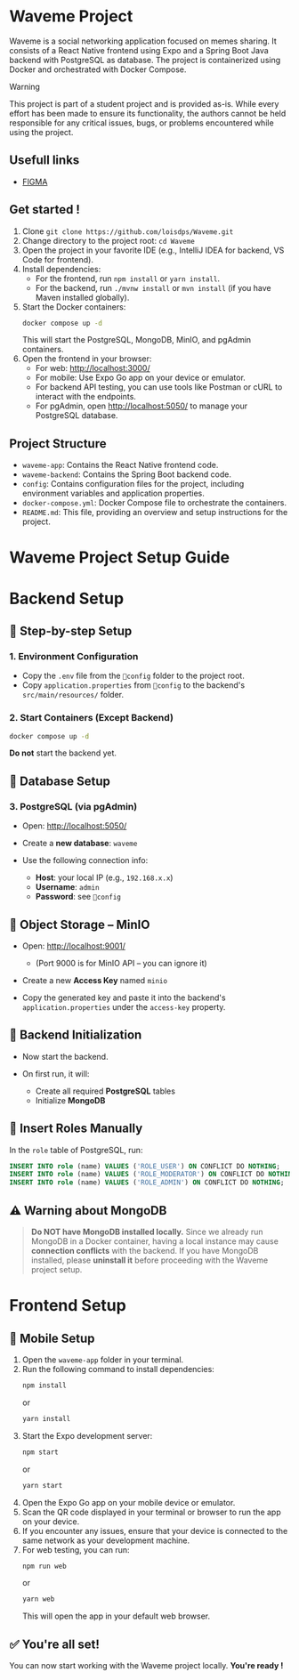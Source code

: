 # Waveme Project
Waveme is a social networking application focused on memes sharing. It consists of a React Native frontend using Expo and a Spring Boot Java backend with PostgreSQL as database. The project is containerized using Docker and orchestrated with Docker Compose.
> [!WARNING]
> This project is part of a student project and is provided as-is. While every effort has been made to ensure its functionality, the authors cannot be held responsible for any critical issues, bugs, or problems encountered while using the project.
## Usefull links
- [FIGMA](https://www.figma.com/design/Y2lEnBAA5OJLVWoeQz6Ptd/Waveme?node-id=0-1&node-type=canvas&t=GhNvvwdEAVWkzJTs-0)
## Get started !
1. Clone `git clone https://github.com/loisdps/Waveme.git`
2. Change directory to the project root: `cd Waveme`
3. Open the project in your favorite IDE (e.g., IntelliJ IDEA for backend, VS Code for frontend).
4. Install dependencies:
   - For the frontend, run `npm install` or `yarn install`.
   - For the backend, run `./mvnw install` or `mvn install` (if you have Maven installed globally).
5. Start the Docker containers:
   ```bash
   docker compose up -d
   ```
   This will start the PostgreSQL, MongoDB, MinIO, and pgAdmin containers.
6. Open the frontend in your browser:
   - For web: [http://localhost:3000/](http://localhost:3000/)
   - For mobile: Use Expo Go app on your device or emulator.
   - For backend API testing, you can use tools like Postman or cURL to interact with the endpoints.
   - For pgAdmin, open [http://localhost:5050/](http://localhost:5050/) to manage your PostgreSQL database.
## Project Structure
- `waveme-app`: Contains the React Native frontend code.
- `waveme-backend`: Contains the Spring Boot backend code.
- `config`: Contains configuration files for the project, including environment variables and application properties.
- `docker-compose.yml`: Docker Compose file to orchestrate the containers.
- `README.md`: This file, providing an overview and setup instructions for the project.

# Waveme Project Setup Guide
# Backend Setup

## 📁 Step-by-step Setup

### 1. Environment Configuration

* Copy the `.env` file from the `📁config` folder to the project root.
* Copy `application.properties` from `📁config` to the backend's `src/main/resources/` folder.

### 2. Start Containers (Except Backend)

```bash
docker compose up -d
```

**Do not** start the backend yet.

## 📂 Database Setup
### 3. PostgreSQL (via pgAdmin)

* Open: [http://localhost:5050/](http://localhost:5050/)
* Create a **new database**: `waveme`
* Use the following connection info:

  * **Host**: your local IP (e.g., `192.168.x.x`)
  * **Username**: `admin`
  * **Password**: see `📁config`

## 📆 Object Storage – MinIO

* Open: [http://localhost:9001/](http://localhost:9001/)

  * (Port 9000 is for MinIO API – you can ignore it)
* Create a new **Access Key** named `minio`
* Copy the generated key and paste it into the backend's `application.properties` under the `access-key` property.

## 🚀 Backend Initialization

* Now start the backend.
* On first run, it will:

  * Create all required **PostgreSQL** tables
  * Initialize **MongoDB**

## 🧾 Insert Roles Manually

In the `role` table of PostgreSQL, run:
```sql
INSERT INTO role (name) VALUES ('ROLE_USER') ON CONFLICT DO NOTHING;
INSERT INTO role (name) VALUES ('ROLE_MODERATOR') ON CONFLICT DO NOTHING;
INSERT INTO role (name) VALUES ('ROLE_ADMIN') ON CONFLICT DO NOTHING;
```
## ⚠️ Warning about MongoDB
> **Do NOT have MongoDB installed locally.**
> Since we already run MongoDB in a Docker container, having a local instance may cause **connection conflicts** with the backend.
> If you have MongoDB installed, please **uninstall it** before proceeding with the Waveme project setup.

# Frontend Setup
## 📱 Mobile Setup
1. Open the `waveme-app` folder in your terminal.
2. Run the following command to install dependencies:
   ```bash
   npm install
   ```
   or
   ```bash
   yarn install
   ```
3. Start the Expo development server:
   ```bash
   npm start
   ```
   or
   ```bash
   yarn start
   ```
4. Open the Expo Go app on your mobile device or emulator.
5. Scan the QR code displayed in your terminal or browser to run the app on your device.
6. If you encounter any issues, ensure that your device is connected to the same network as your development machine.
7. For web testing, you can run:
   ```bash
   npm run web
   ```
   or
   ```bash
   yarn web
   ```
   This will open the app in your default web browser.

## ✅ You're all set!
You can now start working with the Waveme project locally.
**You're ready !**
